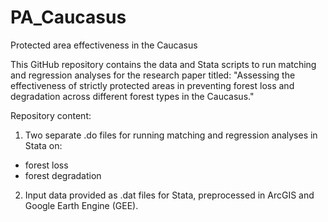 # PA_Caucasus
Protected area effectiveness in the Caucasus

This GitHub repository contains the data and Stata scripts to run matching and regression analyses for the research paper titled:
"Assessing the effectiveness of strictly protected areas in preventing forest loss and degradation across different forest types in the Caucasus."

Repository content:
1) Two separate .do files for running matching and regression analyses in Stata on:
- forest loss 
- forest degradation

2) Input data provided as .dat files for Stata, preprocessed in ArcGIS and Google Earth Engine (GEE).

